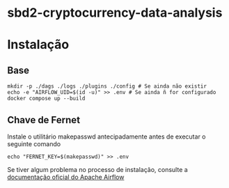 # sbd2-cryptocurrency-data-analysis

# Instalação

## Base

```
mkdir -p ./dags ./logs ./plugins ./config # Se ainda não existir
echo -e "AIRFLOW_UID=$(id -u)" >> .env # Se ainda ñ for configurado
docker compose up --build
```

## Chave de Fernet

Instale o utilitário makepasswd antecipadamente antes de executar o seguinte comando

```
echo "FERNET_KEY=$(makepasswd)" >> .env
```

Se tiver algum problema no processo de instalação, consulte a [documentação oficial do Apache Airflow](https://airflow.apache.org/docs/apache-airflow/stable/howto/docker-compose/index.html)
